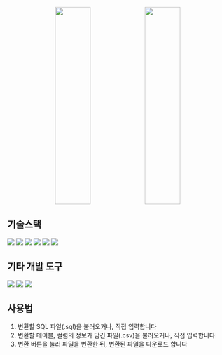<p align="center">
  <img width="40%" height="450px" align="center" src="https://github.com/neromalion/sql-table-col-convert/assets/97487008/fa641ec6-dcf7-46e3-adeb-bcefea87ec19">
  <img width="40%" height="450px" align="center" src="https://github.com/neromalion/sql-table-col-convert/assets/97487008/36676deb-cdcb-4651-a9ab-7030c6106a22">
</p>

## **기술스택**
<p>
  <img src="https://img.shields.io/badge/html5-E34F26?style=for-the-badge&logo=HTML5&logoColor=white">
  <img src="https://img.shields.io/badge/css3-1572B6?style=for-the-badge&logo=css3&logoColor=white">
  <img src="https://img.shields.io/badge/javascript-F7DF1E?style=for-the-badge&logo=javascript&logoColor=white">
  <img src="https://img.shields.io/badge/nodejs-5FA04E?style=for-the-badge&logo=nodedotjs&logoColor=white">
  <img src="https://img.shields.io/badge/webpack-8DD6F9?style=for-the-badge&logo=webpack&logoColor=white">
  <img src="https://img.shields.io/badge/git-F05032?style=for-the-badge&logo=git&logoColor=white">
</p>

## **기타 개발 도구**

<p>
  <img src="https://img.shields.io/badge/figma-F24E1E?style=for-the-badge&logo=figma&logoColor=white">
  <img src="https://img.shields.io/badge/notion-000000?style=for-the-badge&logo=notion&logoColor=white">
  <img src="https://img.shields.io/badge/github-181717?style=for-the-badge&logo=github&logoColor=white">
</p>

## **사용법**

1. 변환할 SQL 파일(.sql)을 불러오거나, 직접 입력합니다
2. 변환할 테이블, 컬럼의 정보가 담긴 파일(.csv)을 불러오거나, 직접 입력합니다
3. 변환 버튼을 눌러 파일을 변환한 뒤, 변환된 파일을 다운로드 합니다

